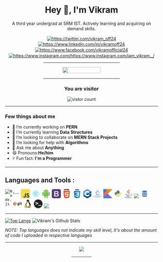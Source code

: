<h1 align="center">Hey 👋, I'm Vikram</h1>
<p align="center">A third year undergrad at SRM IST. Actively learning and acquiring on demand skills.</p>
<p align="center">
<a href="https://twitter.com/vikram_off24" target="blank"><img align="center" src="https://cdn.jsdelivr.net/npm/simple-icons@3.0.1/icons/twitter.svg" alt="https://twitter.com/vikram_off24" height="30" width="30" /></a>
<a href="https://www.linkedin.com/in/vikramoff24" target="blank"><img align="center" src="https://cdn.jsdelivr.net/npm/simple-icons@3.0.1/icons/linkedin.svg" alt="https://www.linkedin.com/in/vikramoff24" height="30" width="30" /></a>
<a href="https://www.facebook.com/vikramofficial24" target="blank"><img align="center" src="https://cdn.jsdelivr.net/npm/simple-icons@3.0.1/icons/facebook.svg" alt="https://www.facebook.com/vikramofficial24" height="30" width="30" /></a>
<a href="https://instagram.com/https://www.instagram.com/iam_vikram._/" target="blank"><img align="center" src="https://cdn.jsdelivr.net/npm/simple-icons@3.0.1/icons/instagram.svg" alt="https://www.instagram.com/https://www.instagram.com/iam_vikram._/" height="30" width="30" /></a>
</p>

<div align="center"><hr width=50% size=1% Align="center"></div>
<div align="center">
  <img src="https://media.giphy.com/media/f3iwJFOVOwuy7K6FFw/giphy.gif" align="center" height=50% width=50%/><hr width=50% size=1% Align="center"></div>

<h3 align="center">You are visitor</h3>
<p align="center"><img src="https://profile-counter.glitch.me/vikramoff24/count.svg" alt="vistor count" height="50" /></p>

<hr>

### Few things about me 

- 🔭 I’m currently working on <b>PERN</b>
- 🌱 I’m currently learning <b>Data Structures</b>
- 👯 I’m looking to collaborate on <b>MERN Stack Projects</b>
- 🤔 I’m looking for help with <b>Algorithms</b>
- 💬 Ask me about <b>Anything</b>
- 😄 Pronouns:<b>He/him</b>
- ⚡ Fun fact: <b>I'm a Programmer</b>

<hr>

## Languages and Tools :


<code><img height="30" src="https://raw.githubusercontent.com/github/explore/80688e429a7d4ef2fca1e82350fe8e3517d3494d/topics/javascript/javascript.png"></code>
<code><img height="30" src="https://raw.githubusercontent.com/github/explore/80688e429a7d4ef2fca1e82350fe8e3517d3494d/topics/react/react.png"></code>
<code><img align="left" alt="Node.js" width="26px" src="https://devicons.github.io/devicon/devicon.git/icons/nodejs/nodejs-original-wordmark.svg" /></code><code><img align="left" alt="MongoDB" width="26px" src="https://raw.githubusercontent.com/github/explore/80688e429a7d4ef2fca1e82350fe8e3517d3494d/topics/mongodb/mongodb.png" /></code><code><img height="30" src="https://raw.githubusercontent.com/github/explore/80688e429a7d4ef2fca1e82350fe8e3517d3494d/topics/android/android.png"></code>
<code><img height="30" src="https://raw.githubusercontent.com/github/explore/80688e429a7d4ef2fca1e82350fe8e3517d3494d/topics/bootstrap/bootstrap.png"></code>
<code><img height="30" src="https://raw.githubusercontent.com/github/explore/80688e429a7d4ef2fca1e82350fe8e3517d3494d/topics/html/html.png"></code>
<code><img height="30" src="https://raw.githubusercontent.com/github/explore/80688e429a7d4ef2fca1e82350fe8e3517d3494d/topics/css/css.png"></code>
<code><img height="30" src="https://raw.githubusercontent.com/github/explore/80688e429a7d4ef2fca1e82350fe8e3517d3494d/topics/cpp/cpp.png"></code>
<code><img height="30" src="https://raw.githubusercontent.com/github/explore/80688e429a7d4ef2fca1e82350fe8e3517d3494d/topics/c/c.png"></code>
<code><img height="30" src="https://raw.githubusercontent.com/github/explore/80688e429a7d4ef2fca1e82350fe8e3517d3494d/topics/kotlin/kotlin.png"></code>
<code><img height="30" src="https://raw.githubusercontent.com/github/explore/80688e429a7d4ef2fca1e82350fe8e3517d3494d/topics/python/python.png"></code>
<code><img height="30" src="https://raw.githubusercontent.com/github/explore/80688e429a7d4ef2fca1e82350fe8e3517d3494d/topics/java/java.png"></code>
<code><img height="30" src="https://sjardo.com/wp-content/uploads/2019/03/2000px-Sass_Logo_Color.svg_-1536x1152.png"></code>
<code><img height="30" src="https://raw.githubusercontent.com/github/explore/80688e429a7d4ef2fca1e82350fe8e3517d3494d/topics/sql/sql.png"></code>
<code><img height="30" src="https://raw.githubusercontent.com/github/explore/80688e429a7d4ef2fca1e82350fe8e3517d3494d/topics/git/git.png"></code>
<code><img height="30" src="https://raw.githubusercontent.com/github/explore/80688e429a7d4ef2fca1e82350fe8e3517d3494d/topics/linux/linux.png"></code>
<code><img height="30" src="https://raw.githubusercontent.com/github/explore/80688e429a7d4ef2fca1e82350fe8e3517d3494d/topics/terminal/terminal.png"></code>
<code><img height="30" src="https://upload.wikimedia.org/wikipedia/commons/2/2d/Visual_Studio_Code_1.18_icon.svg"></code>
<br>

<hr>


[![Top Langs](https://github-readme-stats.vercel.app/api/top-langs/?username=vikramoff24&theme=radical)](https://github.com/vikramoff24/github-readme-stats)
![Vikram's Github Stats](https://github-readme-stats.vercel.app/api?username=vikramoff24&show_icons=true&theme=radical)


*NOTE: Top languages does not indicate my skill level, It's about the amount of code I uploaded in respective languages*

<hr>

<p align="center"><img height="30" src="https://forthebadge.com/images/badges/built-with-love.svg"/></p>
<div align="center"><hr width=13%></div>


